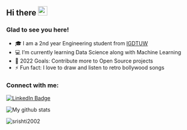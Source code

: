  <!-- welcome message -->
 <h2>Hi there <img src="https://media.giphy.com/media/hvRJCLFzcasrR4ia7z/giphy.gif" width="25px"></h2>
  
 <h3>Glad to see you here!</h3>
  <!-- retro visitor counter -->
<!-- 
[![Website](https://img.shields.io/website?label=codeSTACKr.com&style=for-the-badge&url=https%3A%2F%2Fcodestackr.com)](https://codestackr.com)
[![Twitter Follow](https://img.shields.io/twitter/follow/codeSTACKr?color=1DA1F2&logo=twitter&style=for-the-badge)](https://twitter.com/intent/follow?original_referer=https%3A%2F%2Fgithub.com%2FcodeSTACKr&screen_name=codeSTACKr) -->

<!-- ## I'm a Husband, Father, Developer, and Teacher!! -->

- 🎓 I am a 2nd year Engineering student from <a href="https://www.igdtuw.ac.in/">IGDTUW</a>
- 💻 I’m currently learning Data Science along with Machine Learning
- 🥅 2022 Goals: Contribute more to Open Source projects
- ⚡ Fun fact: I love to draw and listen to retro bollywood songs

### Connect with me:

<!-- [<img align="left" alt="codeSTACKr.com" width="22px" src="https://raw.githubusercontent.com/iconic/open-iconic/master/svg/globe.svg" />][website] -->
<!-- [<img align="left" alt="codeSTACKr | YouTube" width="22px" src="https://cdn.jsdelivr.net/npm/simple-icons@v3/icons/youtube.svg" />][youtube] -->
<!-- [<img align="left" alt="codeSTACKr | Twitter" width="22px" src="https://cdn.jsdelivr.net/npm/simple-icons@v3/icons/twitter.svg" />][twitter] -->
<a href="https://www.linkedin.com/in/srishti-gupta-7250b8203/"><img src="https://img.shields.io/badge/-LinkedIn-0077B5?style=flat-square&amp;labelColor=0077B5&amp;logo=LinkedIn&amp;link=https://www.linkedin.com/in/timonchristiansen/" alt="LinkedIn Badge"></a>

<!-- <p><img align="center" src="https://github-readme-stats.vercel.app/api/top-langs?username=srishti2002&show_icons=true&locale=en&layout=compact" alt="srishti2002" /></p> -->

![My github stats](https://github-readme-stats.vercel.app/api?username=srishti20022&show_icons=true&theme=light)

<p><img align="center" src="https://github-readme-streak-stats.herokuapp.com/?user=srishti20022&" alt="srishti2002" /></p>